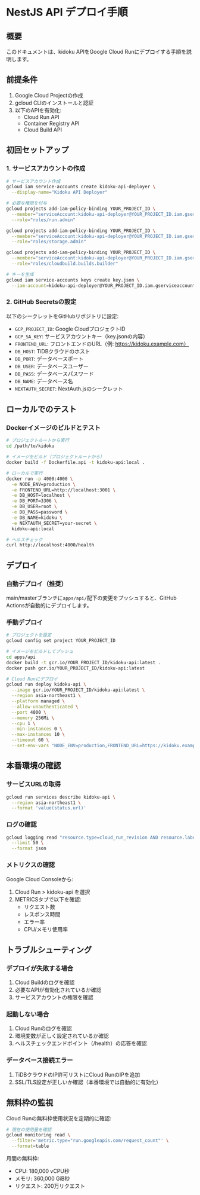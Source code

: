 # NestJS API デプロイ手順

## 概要
このドキュメントは、kidoku APIをGoogle Cloud Runにデプロイする手順を説明します。

## 前提条件
1. Google Cloud Projectの作成
2. gcloud CLIのインストールと認証
3. 以下のAPIを有効化:
   - Cloud Run API
   - Container Registry API
   - Cloud Build API

## 初回セットアップ

### 1. サービスアカウントの作成
```bash
# サービスアカウント作成
gcloud iam service-accounts create kidoku-api-deployer \
  --display-name="Kidoku API Deployer"

# 必要な権限を付与
gcloud projects add-iam-policy-binding YOUR_PROJECT_ID \
  --member="serviceAccount:kidoku-api-deployer@YOUR_PROJECT_ID.iam.gserviceaccount.com" \
  --role="roles/run.admin"

gcloud projects add-iam-policy-binding YOUR_PROJECT_ID \
  --member="serviceAccount:kidoku-api-deployer@YOUR_PROJECT_ID.iam.gserviceaccount.com" \
  --role="roles/storage.admin"

gcloud projects add-iam-policy-binding YOUR_PROJECT_ID \
  --member="serviceAccount:kidoku-api-deployer@YOUR_PROJECT_ID.iam.gserviceaccount.com" \
  --role="roles/cloudbuild.builds.builder"

# キーを生成
gcloud iam service-accounts keys create key.json \
  --iam-account=kidoku-api-deployer@YOUR_PROJECT_ID.iam.gserviceaccount.com
```

### 2. GitHub Secretsの設定
以下のシークレットをGitHubリポジトリに設定:

- `GCP_PROJECT_ID`: Google CloudプロジェクトID
- `GCP_SA_KEY`: サービスアカウントキー（key.jsonの内容）
- `FRONTEND_URL`: フロントエンドのURL（例: https://kidoku.example.com）
- `DB_HOST`: TiDBクラウドのホスト
- `DB_PORT`: データベースポート
- `DB_USER`: データベースユーザー
- `DB_PASS`: データベースパスワード
- `DB_NAME`: データベース名
- `NEXTAUTH_SECRET`: NextAuth.jsのシークレット

## ローカルでのテスト

### Dockerイメージのビルドとテスト
```bash
# プロジェクトルートから実行
cd /path/to/kidoku

# イメージをビルド（プロジェクトルートから）
docker build -f Dockerfile.api -t kidoku-api:local .

# ローカルで実行
docker run -p 4000:4000 \
  -e NODE_ENV=production \
  -e FRONTEND_URL=http://localhost:3001 \
  -e DB_HOST=localhost \
  -e DB_PORT=3306 \
  -e DB_USER=root \
  -e DB_PASS=password \
  -e DB_NAME=kidoku \
  -e NEXTAUTH_SECRET=your-secret \
  kidoku-api:local

# ヘルスチェック
curl http://localhost:4000/health
```

## デプロイ

### 自動デプロイ（推奨）
main/masterブランチに`apps/api/`配下の変更をプッシュすると、GitHub Actionsが自動的にデプロイします。

### 手動デプロイ
```bash
# プロジェクトを設定
gcloud config set project YOUR_PROJECT_ID

# イメージをビルドしてプッシュ
cd apps/api
docker build -t gcr.io/YOUR_PROJECT_ID/kidoku-api:latest .
docker push gcr.io/YOUR_PROJECT_ID/kidoku-api:latest

# Cloud Runにデプロイ
gcloud run deploy kidoku-api \
  --image gcr.io/YOUR_PROJECT_ID/kidoku-api:latest \
  --region asia-northeast1 \
  --platform managed \
  --allow-unauthenticated \
  --port 4000 \
  --memory 256Mi \
  --cpu 1 \
  --min-instances 0 \
  --max-instances 10 \
  --timeout 60 \
  --set-env-vars "NODE_ENV=production,FRONTEND_URL=https://kidoku.example.com"
```

## 本番環境の確認

### サービスURLの取得
```bash
gcloud run services describe kidoku-api \
  --region asia-northeast1 \
  --format 'value(status.url)'
```

### ログの確認
```bash
gcloud logging read "resource.type=cloud_run_revision AND resource.labels.service_name=kidoku-api" \
  --limit 50 \
  --format json
```

### メトリクスの確認
Google Cloud Consoleから:
1. Cloud Run > kidoku-api を選択
2. METRICSタブで以下を確認:
   - リクエスト数
   - レスポンス時間
   - エラー率
   - CPU/メモリ使用率

## トラブルシューティング

### デプロイが失敗する場合
1. Cloud Buildのログを確認
2. 必要なAPIが有効化されているか確認
3. サービスアカウントの権限を確認

### 起動しない場合
1. Cloud Runのログを確認
2. 環境変数が正しく設定されているか確認
3. ヘルスチェックエンドポイント（/health）の応答を確認

### データベース接続エラー
1. TiDBクラウドのIP許可リストにCloud RunのIPを追加
2. SSL/TLS設定が正しいか確認（本番環境では自動的に有効化）

## 無料枠の監視

Cloud Runの無料枠使用状況を定期的に確認:
```bash
# 現在の使用量を確認
gcloud monitoring read \
  --filter='metric.type="run.googleapis.com/request_count"' \
  --format=table
```

月間の無料枠:
- CPU: 180,000 vCPU秒
- メモリ: 360,000 GiB秒
- リクエスト: 200万リクエスト